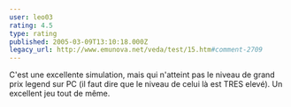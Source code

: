```yaml
---
user: leo03
rating: 4.5
type: rating
published: 2005-03-09T13:10:18.000Z
legacy_url: http://www.emunova.net/veda/test/15.htm#comment-2709
---
```

C'est une excellente simulation, mais qui n'atteint pas le niveau de grand prix legend sur PC (il faut dire que le niveau de celui là est TRES elevé). Un excellent jeu tout de même.